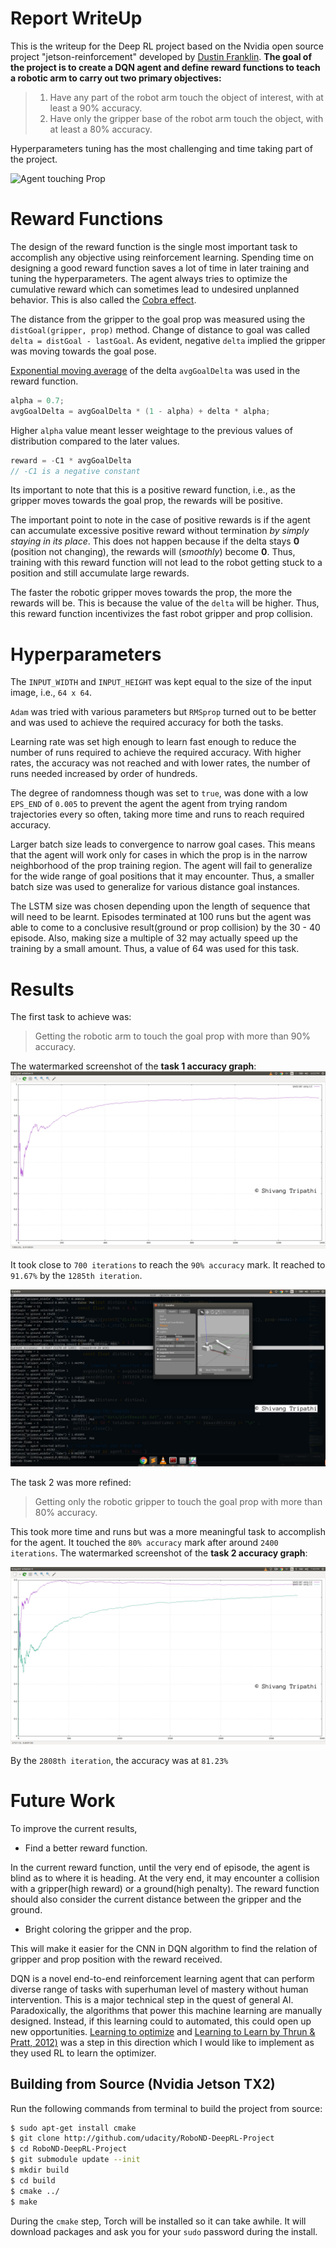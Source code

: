 # Report WriteUp

This is the writeup for the Deep RL project based on the Nvidia open source project "jetson-reinforcement" developed by [Dustin Franklin]. **The goal of the project is to create a DQN agent and define reward functions to teach a robotic arm to carry out two primary objectives:**

>
>1. Have any part of the robot arm touch the object of interest, with at least a 90% accuracy.
>2. Have only the gripper base of the robot arm touch the object, with at least a 80% accuracy.
>

Hyperparameters tuning has the most challenging and time taking part of the project.

![Agent touching Prop](images/ReachingGoal.gif)

# Reward Functions

The design of the reward function is the single most important task to accomplish any objective using reinforcement learning. Spending time on designing a good reward function saves a lot of time in later training and tuning the hyperparameters. 
The agent always tries to optimize the cumulative reward which can sometimes lead to undesired unplanned behavior. This is also called the [Cobra effect].

The distance from the gripper to the goal prop was measured using the `distGoal(gripper, prop)` method.
Change of distance to goal was called `delta = distGoal - lastGoal`. As evident, negative `delta` implied the gripper was moving towards the goal pose. 

[Exponential moving average] of the delta `avgGoalDelta` was used in the reward function.

```cpp
alpha = 0.7;
avgGoalDelta = avgGoalDelta * (1 - alpha) + delta * alpha;
```

Higher `alpha` value meant lesser weightage to the previous values of distribution compared to the later values.

```cpp
reward = -C1 * avgGoalDelta
// -C1 is a negative constant
```
Its important to note that this is a positive reward function, i.e., as the gripper moves towards the goal prop, the rewards will be positive.

The important point to note in the case of positive rewards is if the agent can accumulate excessive positive reward without termination _by simply staying in its place_. This does not happen because if the delta stays **0** (position not changing), the rewards will (_smoothly_) become **0**. Thus, training with this reward function will not lead to the robot getting stuck to a position and still accumulate large rewards.

The faster the robotic gripper moves towards the prop, the more the rewards will be. This is because the value of the `delta` will be higher.
Thus, this reward function incentivizes the fast robot gripper and prop collision. 

# Hyperparameters

The `INPUT_WIDTH` and `INPUT_HEIGHT` was kept equal to the size of the input image, i.e., `64 x 64`.

`Adam` was tried with various parameters but `RMSprop` turned out to be better and was used to achieve the required accuracy for both the tasks.

Learning rate was set high enough to learn fast enough to reduce the number of runs required to achieve the required accuracy. With higher rates, the accuracy was not reached and with lower rates, the number of runs needed increased by order of hundreds. 

The degree of randomness though was set to `true`, was done with a low `EPS_END` of `0.005` to prevent the agent the agent from trying random trajectories every so often, taking more time and runs to reach required accuracy.

Larger batch size leads to convergence to narrow goal cases. This means that the agent will work only for cases in which the prop is in the narrow neighborhood of the prop training region.
The agent will fail to generalize for the wide range of goal positions that it may encounter. Thus, a smaller batch size was used to generalize for various distance goal instances.

The LSTM size was chosen depending upon the length of sequence that will need to be learnt. Episodes terminated at 100 runs but the agent was able to come to a conclusive result(ground or prop collision) by the 30 - 40 episode. 
Also, making size a multiple of 32 may actually speed up the training by a small amount. Thus, a value of 64 was used for this task.



# Results

The first task to achieve was:
> Getting the robotic arm to touch the goal prop with more than 90% accuracy.


The watermarked screenshot of the **task 1 accuracy graph**:
![Task-1 graph]

It took close to `700 iterations` to reach the `90% accuracy` mark. It reached to `91.67%` by the `1285th iteration`.

![Task-1 terminal]

The task 2 was more refined:
> Getting only the robotic gripper to touch the goal prop with more than 80% accuracy.

This took more time and runs but was a more meaningful task to accomplish for the agent. It touched the `80% accuracy` mark after around `2400 iterations`. The watermarked screenshot of the **task 2 accuracy graph**:

![Task-2 graph]

By the `2808th iteration`, the accuracy was at `81.23%`



# Future Work

To improve the current results, 

* Find a better reward function.

In the current reward function, until the very end of episode, the agent is blind as to where it is heading. At the very end, it may encounter a collision with a gripper(high reward) or a ground(high penalty). The reward function should also consider the current distance between the gripper and the ground.

* Bright coloring the gripper and the prop.

This will make it easier for the CNN in DQN algorithm to find the relation of gripper and prop position with the reward received.

DQN is a novel end-to-end reinforcement learning agent that can perform diverse range of tasks with superhuman level of mastery without human intervention. This is a major technical step in the quest of general AI. Paradoxically, the algorithms that power this machine learning are manually designed. Instead, if this learning could to automated, this could open up new opportunities. [Learning to optimize] and [Learning to Learn by Thrun & Pratt, 2012)] was a step in this direction which I would like to implement as they used RL to learn the optimizer.

## Building from Source (Nvidia Jetson TX2)

Run the following commands from terminal to build the project from source:

``` bash
$ sudo apt-get install cmake
$ git clone http://github.com/udacity/RoboND-DeepRL-Project
$ cd RoboND-DeepRL-Project
$ git submodule update --init
$ mkdir build
$ cd build
$ cmake ../
$ make
```

During the `cmake` step, Torch will be installed so it can take awhile. It will download packages and ask you for your `sudo` password during the install.


[Task-1 graph]: images/watermarked/successT1-91GraphSept1.png
[Task-1 terminal]: images/watermarked/successT1-91Sept1.png
[Task-2 graph]: images/watermarked/successT229Aug.png
[Task-2 terminal]: images/watermarked/terminalSuccessT229Aug.png


[Dustin Franklin]: https://github.com/dusty-nv
[Cobra effect]: https://en.wikipedia.org/wiki/Cobra_effect
[Exponential moving average]: https://en.wikipedia.org/wiki/Moving_average#Exponential_moving_average
[Learning to Learn by Thrun & Pratt, 2012)]: https://www.google.com/search?tbo=p&tbm=bks&q=isbn:1461555299
[Learning to optimize]: https://bair.berkeley.edu/blog/2017/09/12/learning-to-optimize-with-rl/
